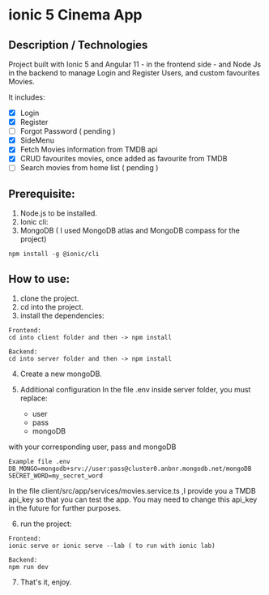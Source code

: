 # ionic 5 Cinema App

## Description / Technologies
Project built with Ionic 5 and Angular 11 - in the frontend side - and Node Js in the backend to manage Login and Register Users, and custom favourites Movies.

It includes:
- [x] Login
- [x] Register
- [ ] Forgot Password ( pending )
- [x] SideMenu
- [x] Fetch Movies information from TMDB api
- [x] CRUD favourites movies, once added as favourite from TMDB
- [ ] Search movies from home list ( pending )

## Prerequisite:
1. Node.js to be installed.
2. Ionic cli:
3. MongoDB ( I used MongoDB atlas and MongoDB compass for the project)
```
npm install -g @ionic/cli
```

## How to use:
1. clone the project.
2. cd into the project.
3. install the dependencies:

```
Frontend:
cd into client folder and then -> npm install

Backend:
cd into server folder and then -> npm install
```

4. Create a new mongoDB.

5. Additional configuration
In the file .env inside server folder, you must replace:
    - user
    - pass
    - mongoDB

 with your corresponding user, pass and mongoDB

    Example file .env
    DB_MONGO=mongodb+srv://user:pass@cluster0.anbnr.mongodb.net/mongoDB
    SECRET_WORD=my_secret_word

 In the file client/src/app/services/movies.service.ts ,I provide you a TMDB api_key so that you can test the app.
 You may need to change this api_key in the future for further purposes.

6. run the project:
```
Frontend:
ionic serve or ionic serve --lab ( to run with ionic lab)

Backend:
npm run dev

```
7. That's it, enjoy.